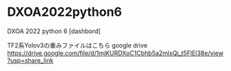 # DXOA2022python6
DXOA 2022 python 6 [dashbord]

TF2系Yolov3の重みファイルはこちら
google drive
https://drive.google.com/file/d/1mjKURDXoC1Cbhb5a2mlsQi_t5FlEl38e/view?usp=share_link
